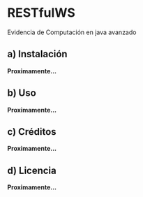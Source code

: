 # RESTfulWS
Evidencia de Computación en java avanzado

## a) Instalación
**Proximamente...**
## b) Uso
**Proximamente...**
## c) Créditos
**Proximamente...**
## d) Licencia 
**Proximamente...**
